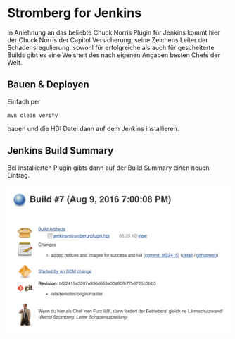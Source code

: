 # Stromberg for Jenkins

In Anlehnung an das beliebte Chuck Norris Plugin für Jenkins kommt hier der Chuck Norris der Capitol Versicherung, seine Zeichens Leiter der Schadensregulierung.
sowohl für erfolgreiche als auch für gescheiterte Builds gibt es eine Weisheit des nach eigenen Angaben besten Chefs der Welt.

## Bauen & Deployen
Einfach per <pre><code>mvn clean verify</code></pre> bauen und die HDI Datei dann auf dem Jenkins installieren.

## Jenkins Build Summary
Bei installierten Plugin gibts dann auf der Build Summary einen neuen Eintrag.

![Screenshot Build Summary](screenshots/jenkins-build-summary.png)